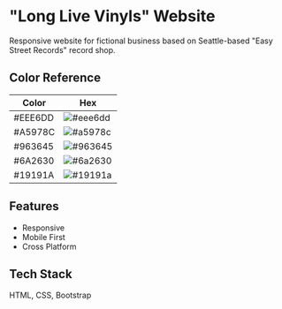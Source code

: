 
# "Long Live Vinyls" Website

Responsive website for fictional business based on Seattle-based "Easy Street Records" record shop.

## Color Reference

| Color             | Hex                                                                |
| ----------------- | ------------------------------------------------------------------ |
| #EEE6DD | ![#eee6dd](https://via.placeholder.com/10/eee6dd?text=+) |
| #A5978C | ![#a5978c](https://via.placeholder.com/10/a5978c?text=+) |
| #963645 | ![#963645](https://via.placeholder.com/10/963645?text=+) |
| #6A2630 | ![#6a2630](https://via.placeholder.com/10/6a2630?text=+) |
| #19191A | ![#19191a](https://via.placeholder.com/10/19191a?text=+) |


## Features

- Responsive
- Mobile First
- Cross Platform

## Tech Stack

HTML, CSS, Bootstrap

